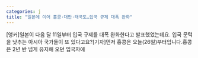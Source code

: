 ```yaml
---
categories: j
title: "일본에 이어 홍콩·대만·태국도…입국 규제 대폭 완화"
---
```

 [앵커]일본이 다음 달 11일부터 입국 규제를 대폭 완화한다고 발표했었는데요. 입국 문턱을 낮추는 아시아 국가들이 또 있다고요?[기자]먼저 홍콩은 오늘(26일)부터입니다.홍콩은 2년 반 넘게 유지해 오던 입국자에